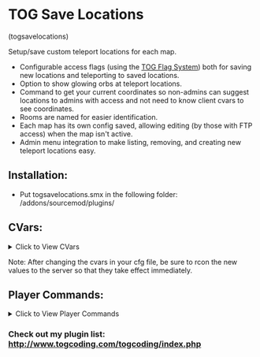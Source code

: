 # TOG Save Locations
(togsavelocations)

Setup/save custom teleport locations for each map.

* Configurable access flags (using the [TOG Flag System](https://www.togcoding.com/togcoding/index.php#TOGFlagSystem)) both for saving new locations and teleporting to saved locations.
* Option to show glowing orbs at teleport locations.
* Command to get your current coordinates so non-admins can suggest locations to admins with access and not need to know client cvars to see coordinates.
* Rooms are named for easier identification.
* Each map has its own config saved, allowing editing (by those with FTP access) when the map isn't active.
* Admin menu integration to make listing, removing, and creating new teleport locations easy.


## Installation:
* Put togsavelocations.smx in the following folder: /addons/sourcemod/plugins/


## CVars:
<details><summary>Click to View CVars</summary>
<p>

* **tsl_flag_setnew** - Players with this flag will be able to create new teleport locations.

* **tsl_flag_tp** - Players with this flag will be able to use the saved teleports.

* **tsl_showglows** - Show glowing orbs at teleport locations? (0 = Disabled, 1 = Enabled).
</p>
</details>


Note: After changing the cvars in your cfg file, be sure to rcon the new values to the server so that they take effect immediately.

## Player Commands:
<details><summary>Click to View Player Commands</summary>
<p>

* **sm_locs** - Open Saved Locations menu. Access set by CVar: tsl_flag_tp

* **sm_locations** - Open Saved Locations menu. Access set by CVar: tsl_flag_tp

* **sm_saves** - Open Saved Locations menu. Access set by CVar: tsl_flag_tp

* **sm_newsave** - Save new location. Access set by CVar: tsl_flag_setnew

* **sm_createsave** - Save new location. Access set by CVar: tsl_flag_setnew

* **sm_saveloc** - Save new location. Access set by CVar: tsl_flag_setnew

* **sm_reloadlocs** - Reload locations from files. Access set by CVar: tsl_flag_setnew

* **sm_getcoords** - Get current coordinates.

* **sm_coords** - Get current coordinates.
</p>
</details>



### Check out my plugin list: http://www.togcoding.com/togcoding/index.php

